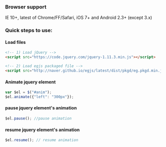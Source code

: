 
### Browser support
IE 10+, latest of Chrome/FF/Safari, iOS 7+ and Android 2.3+ (except 3.x)

### Quick steps to use:

#### Load files

``` html
<!-- 1) Load jQuery -->
<script src="https://code.jquery.com/jquery-1.11.3.min.js"></script>

<!-- 2) Load egjs packaged file -->
<script src="http://naver.github.io/egjs/latest/dist/pkgd/eg.pkgd.min.js"></script>
```

#### Animate jquery element

``` javascript
var $el = $("#anim");
$el.animate({"left": "300px"});
```

#### pause jquery element's animation

``` javascript
$el.pause(); //pause animation
```

#### resume jquery element's animation

``` javascript
$el.resume(); // resume animation
```

